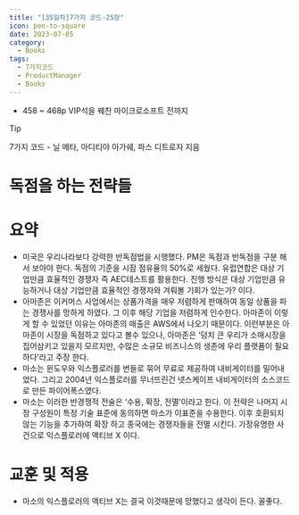 ```yaml
---
title: "[35일차]7가지 코드-25장"
icon: pen-to-square
date: 2023-07-05
category:
  - Books
tags:
  - 7가지코드
  - ProductManager
  - Books
---
```


- 458 ~ 468p VIP석을 꿰찬 마이크로소프트 전까지

<!-- more -->

>[!tip]
>7가지 코드 - 닐 메타, 아디티야 아가쉐, 파스 디트로자 지음


# 독점을 하는 전략들

# 요약

- 미국은 우리나라보다 강력한 반독점법을 시행했다. PM은 독점과 반독점을 구분 해서 보아야 한다. 
독점의 기준을 시잠 점유율의 50%로 세웠다. 
유럽연합은 대상 기업만큼 효율적인 경쟁자 즉 AEC테스트를 활용한다. 진행 방식은 대상 기업만큼 유능하거나 대상 기업만큼 효율적인 경쟁자와 겨뤄볼 기회가 있는가? 이다.
- 아마존은 이커머스 사업에서는 상품가격을 매우 저렴하게 판매하여 동일 상품을 파는 경쟁사를 망하게 하였다. 그 이후 해당 기업을 저렴하게 인수한다. 아마존이 이렇게 할 수 있었던 이유는 아마존의 매출은 AWS에서 나오기 때문이다. 
이런부분은 아마존이 시장을 독점하고 있다고 볼수 있으나, 아마존은 ‘덩치 큰 우리가 소매시장을 집어삼키고 있을지 모르지만, 수많은 소규모 비즈니스의 생존에 우리 플랫폼이 필요하다’라고 주장 한다.
- 마소는 윈도우와 익스플로러를 번들로 묶어 무료로 제공하여 내비게이터를 밀어내었다. 그리고 2004년 익스플로러를 무너뜨린건 넷스케이프 내비게이터의 소스코드로 만든 파이어폭스였다.
- 마소는 이러한 반경쟁적 전술은 ‘수용, 확장, 전멸’이라고 한다. 이 전략은 나머지 시장 구성원이 특정 기술 표준에 동의하면 마소가 이표준을 수용한다. 이후 호환되지 않는 기능을 추가하여 확장 하고 종국에는 경쟁자들을 전멸 시킨다. 
가장유명한 사건으로 익스플로러에 액티브 X 이다.

# 교훈 및 적용

- 마소의 익스플로러의 액티브 X는 결국 이것때문에 망했다고 생각이 든다. 꼴좋다.